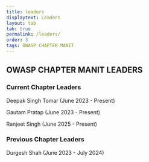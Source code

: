 ```yaml
---
title: leaders
displaytext: Leaders
layout: tab
tab: true
permalink: /leaders/
order: 3
tags: OWASP CHAPTER MANIT
---
```


## **OWASP CHAPTER MANIT LEADERS**

### Current Chapter Leaders

Deepak Singh Tomar (June 2023 - Present)

Gautam Pratap (June 2023 - Present)

Ranjeet Singh (June 2025 - Present)


### Previous Chapter Leaders

Durgesh Shah (June 2023 - July 2024)



